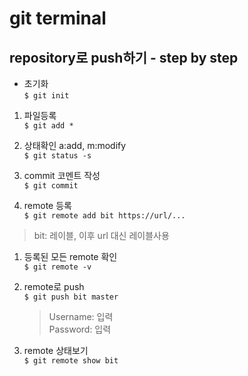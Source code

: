 # git terminal

## repository로 push하기 - step by step

* 초기화<br />
`$ git init`

1. 파일등록<br />
`$ git add *`

1. 상태확인 a:add, m:modify<br />
`$ git status -s`

1. commit 코멘트 작성<br />
`$ git commit`

1. remote 등록<br />
`$ git remote add bit https://url/...`
> bit: 레이블, 이후 url 대신 레이블사용

1. 등록된 모든 remote 확인<br />
`$ git remote -v`

1. remote로 push<br />
`$ git push bit master`
	> Username: 입력<br />
    Password: 입력

1. remote 상태보기<br />
`$ git remote show bit`
